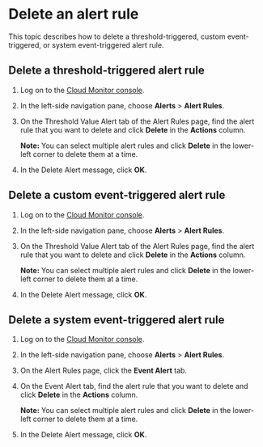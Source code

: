 # Delete an alert rule

This topic describes how to delete a threshold-triggered, custom event-triggered, or system event-triggered alert rule.

## Delete a threshold-triggered alert rule

1.  Log on to the [Cloud Monitor console](https://cms-intl.console.aliyun.com).

2.  In the left-side navigation pane, choose **Alerts** \> **Alert Rules**.

3.  On the Threshold Value Alert tab of the Alert Rules page, find the alert rule that you want to delete and click **Delete** in the **Actions** column.

    **Note:** You can select multiple alert rules and click **Delete** in the lower-left corner to delete them at a time.

4.  In the Delete Alert message, click **OK**.


## Delete a custom event-triggered alert rule

1.  Log on to the [Cloud Monitor console](https://cms-intl.console.aliyun.com).

2.  In the left-side navigation pane, choose **Alerts** \> **Alert Rules**.

3.  On the Threshold Value Alert tab of the Alert Rules page, find the alert rule that you want to delete and click **Delete** in the **Actions** column.

    **Note:** You can select multiple alert rules and click **Delete** in the lower-left corner to delete them at a time.

4.  In the Delete Alert message, click **OK**.


## Delete a system event-triggered alert rule

1.  Log on to the [Cloud Monitor console](https://cms-intl.console.aliyun.com).

2.  In the left-side navigation pane, choose **Alerts** \> **Alert Rules**.

3.  On the Alert Rules page, click the **Event Alert** tab.

4.  On the Event Alert tab, find the alert rule that you want to delete and click **Delete** in the **Actions** column.

    **Note:** You can select multiple alert rules and click **Delete** in the lower-left corner to delete them at a time.

5.  In the Delete Alert message, click **OK**.


